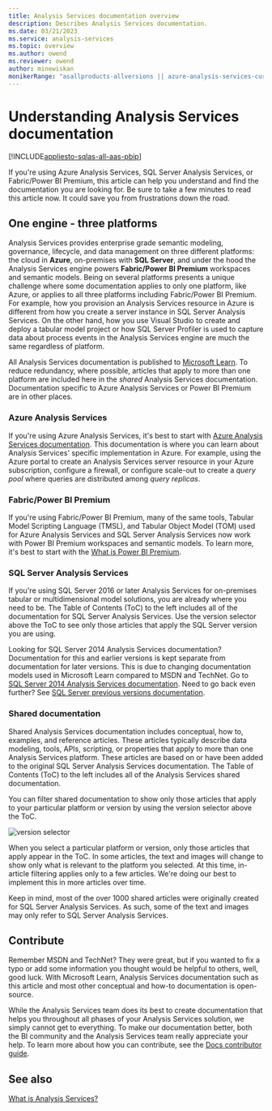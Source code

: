 ```yaml
---
title: Analysis Services documentation overview
description: Describes Analysis Services documentation.
ms.date: 03/21/2023
ms.service: analysis-services
ms.topic: overview
ms.author: owend
ms.reviewer: owend
author: minewiskan
monikerRange: "asallproducts-allversions || azure-analysis-services-current || power-bi-premium-current || >= sql-analysis-services-2016"
---
```

# Understanding Analysis Services documentation

[!INCLUDE[appliesto-sqlas-all-aas-pbip](includes/appliesto-sqlas-all-aas-pbip.md)]

If you're using Azure Analysis Services, SQL Server Analysis Services, or Fabric/Power BI Premium, this article can help you understand and find the documentation you are looking for. Be sure to take a few minutes to read this article now. It could save you from frustrations down the road.

## One engine - three platforms

Analysis Services provides enterprise grade semantic modeling, governance, lifecycle, and data management on three different platforms: the cloud in **Azure**, on-premises with **SQL Server**, and under the hood the Analysis Services engine powers **Fabric/Power BI Premium** workspaces and semantic models. Being on several platforms presents a unique challenge where some documentation applies to only one platform, like Azure, or applies to all three platforms including Fabric/Power BI Premium. For example, how you provision an Analysis Services resource in Azure is different from how you create a server instance in SQL Server Analysis Services. On the other hand, how you use Visual Studio to create and deploy a tabular model project or how SQL Server Profiler is used to capture data about process events in the Analysis Services engine are much the same regardless of platform.

All Analysis Services documentation is published to [Microsoft Learn](/). To reduce redundancy, where possible, articles that apply to more than one platform are included here in the *shared* Analysis Services documentation. Documentation specific to Azure Analysis Services or Power BI Premium are in other places.

### Azure Analysis Services

If you're using Azure Analysis Services, it's best to start with [Azure Analysis Services documentation](/azure/analysis-services/). This documentation is where you can learn about Analysis Services' specific implementation in Azure. For example, using the Azure portal to create an Analysis Services server resource in your Azure subscription, configure a firewall, or configure scale-out to create a *query pool* where queries are distributed among *query replicas*.

### Fabric/Power BI Premium

If you're using Fabric/Power BI Premium, many of the same tools, Tabular Model Scripting Language (TMSL), and Tabular Object Model (TOM) used for Azure Analysis Services and SQL Server Analysis Services now work with Power BI Premium workspaces and semantic models. To learn more, it's best to start with the [What is Power BI Premium](/power-bi/service-premium-what-is).

### SQL Server Analysis Services

If you're using SQL Server 2016 or later Analysis Services for on-premises tabular or multidimensional model solutions, you are already where you need to be. The Table of Contents (ToC) to the left includes all of the documentation for SQL Server Analysis Services. Use the version selector above the ToC to see only those articles that apply the SQL Server version you are using.

Looking for SQL Server 2014 Analysis Services documentation? Documentation for this and earlier versions is kept separate from documentation for later versions. This is due to changing documentation models used in Microsoft Learn compared to MSDN and TechNet. Go to [SQL Server 2014 Analysis Services documentation](/previous-versions/sql/2014/analysis-services/analysis-services?preserve-view=true&view=sql-server-2014). Need to go back even further? See [SQL Server previous versions documentation](/previous-versions/sql/).

### Shared documentation

Shared Analysis Services documentation includes conceptual, how to, examples, and reference articles. These articles typically describe data modeling, tools, APIs, scripting, or properties that apply to more than one Analysis Services platform. These articles are based on or have been added to the original SQL Server Analysis Services documentation. The Table of Contents (ToC) to the left includes all of the Analysis Services shared documentation.

You can filter shared documentation to show only those articles that apply to your particular platform or version by using the version selector above the ToC.

![version selector](media/analysis-services-docs/version-selector.png)

When you select a particular platform or version, only those articles that apply appear in the ToC. In some articles, the text and images will change to show only what is relevant to the platform you selected. At this time, in-article filtering applies only to a few articles. We're doing our best to implement this in more articles over time.

Keep in mind, most of the over 1000 shared articles were originally created for SQL Server Analysis Services. As such, some of the text and images may only refer to SQL Server Analysis Services.  

## Contribute

Remember MSDN and TechNet? They were great, but if you wanted to fix a typo or add some information you thought would be helpful to others, well, good luck. With Microsoft Learn, Analysis Services documentation such as this article and most other conceptual and how-to documentation is open-source.

While the Analysis Services team does its best to create documentation that helps you throughout all phases of your Analysis Services solution, we simply cannot get to everything. To make our documentation better, both the BI community and the Analysis Services team really appreciate your help. To learn more about how you can contribute, see the [Docs contributor guide](/contribute/).

## See also

[What is Analysis Services?](analysis-services-overview.md)
